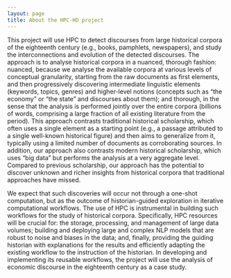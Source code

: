```yaml
---
layout: page
title: About the HPC-HD project
---
```


This project will use HPC to detect discourses from large historical corpora of the eighteenth century (e.g., books, pamphlets,
newspapers), and study the interconnections and evolution of the detected discourses. The approach is to analyse historical corpora in a
nuanced, thorough fashion: nuanced, because we analyse the available corpora at various levels of conceptual granularity, starting from
the raw documents as first elements, and then progressively discovering intermediate linguistic elements (keywords, topics, genres) and
higher-level notions (concepts such as “the economy” or “the state” and discourses about them); and thorough, in the sense that the
analysis is performed jointly over the entire corpora (billions of words, comprising a large fraction of all existing literature from the
period). This approach contrasts traditional historical scholarship, which often uses a single element as a starting point (e.g., a passage
attributed to a single well-known historical figure) and then aims to generalize from it, typically using a limited number of documents as
corroborating sources. In addition, our approach also contrasts modern historical scholarship, which uses “big data” but performs the
analysis at a very aggregate level. Compared to previous scholarship, our approach has the potential to discover unknown and richer
insights from historical corpora that traditional approaches have missed.

We expect that such discoveries will occur not through a one-shot computation, but as the outcome of historian-guided exploration in
iterative computational workflows. The use of HPC is instrumental in building such workflows for the study of historical corpora.
Specifically, HPC resources will be crucial for: the storage, processing, and management of large data volumes; building and deploying
large and complex NLP models that are robust to noise and biases in the data; and, finally, providing the guiding historian with
explanations for the results and efficiently adapting the existing workflow to the instruction of the historian. In developing and
implementing its reusable workflows, the project will use the analysis of economic discourse in the eighteenth century as a case study.